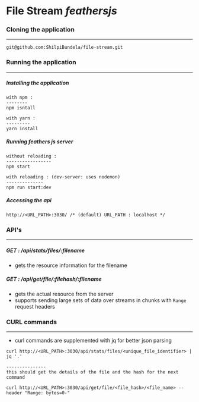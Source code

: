 # File Stream <i>feathersjs</i>

### Cloning the application
----------------------------
```
git@github.com:ShilpiBundela/file-stream.git
```

### Running the application
----------------------------
##### Installing the application
```
with npm :
--------
npm isntall

with yarn :
---------
yarn install
```

##### Running feathers js server

```
without reloading :
-----------------
npm start

with reloading : (dev-server: uses nodemon)
--------------
npm run start:dev

```

##### Accessing the api

```
http://<URL_PATH>:3030/ /* (default) URL_PATH : localhost */
```

### API's
---------
##### <i>GET</i> : /api/stats/files/:filename
* gets the resource information for the filename

##### <i>GET</i> : /api/get/file/:filehash/:filename
* gets the actual resource from the server
* supports sending large sets of data over streams in chunks with ```Range``` request headers


### CURL commands
-----------------
* curl commands are supplemented with jq for better json parsing


```
curl http://<URL_PATH>:3030/api/stats/files/<unique_file_identifier> | jq '.'

---------------
this should get the details of the file and the hash for the next command
```

```
curl http://<URL_PATH>:3030/api/get/file/<file_hash>/<file_name> --header "Range: bytes=0-"
```

